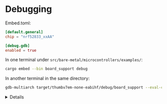 # Debugging

Embed.toml:

```toml
[default.general]
chip = "nrf52833_xxAA"

[debug.gdb]
enabled = true
```

In one terminal under `src/bare-metal/microcontrollers/examples/`:

```sh
cargo embed --bin board_support debug
```

In another terminal in the same directory:

```sh
gdb-multiarch target/thumbv7em-none-eabihf/debug/board_support --eval-command="target remote :1337"
```

<details>

In GDB, try running:

```gdb
b src/bin/board_support.rs:28
b src/bin/board_support.rs:29
b src/bin/board_support.rs:31
c
c
c
```

</details>
